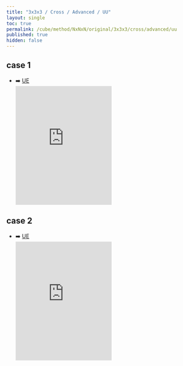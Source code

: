 ```yaml
---
title: "3x3x3 / Cross / Advanced / UU"
layout: single
toc: true
permalink: /cube/method/NxNxN/original/3x3x3/cross/advanced/uu
published: true
hidden: false
---
```


<head>
  <base target="_blank">
  <style>
    .iframe-wrapper {
      overflow    : hidden;
    }
    iframe {
      width       : 250px;
      height      : 330px;
      margin-top  : -20px;
      border      : none;
    }
  </style>
</head>



## case 1

- ➡️ [UE](/cube/method/NxNxN/original/3x3x3/cross/advanced/ue)
  <div class="iframe-wrapper">
    <iframe
      scrolling="no"
      src="https://ruwix.com/widget/3d/?alg=R'&colored=U%20FD%20RD&setupmoves=R%20F'&hover=9&speed=500&flags=canvas&colors=F:cyan%20R:cyan%20D:cyan"
    ></iframe>
  </div>



## case 2

- ➡️ [UE](/cube/method/NxNxN/original/3x3x3/cross/advanced/ue)
  <div class="iframe-wrapper">
    <iframe
      scrolling="no"
      src="https://ruwix.com/widget/3d/?alg=F%20U2&colored=U%20FD%20RD&setupmoves=R%20F'&hover=9&speed=500&flags=canvas&colors=F:cyan%20R:cyan%20D:cyan"
    ></iframe>
  </div>
